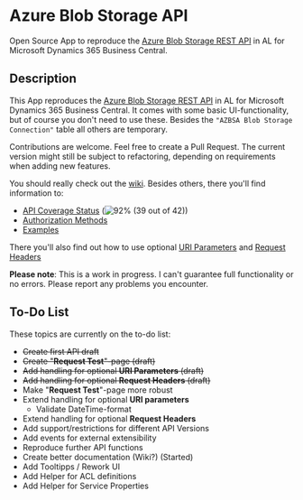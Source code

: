 # Azure Blob Storage API

Open Source App to reproduce the [Azure Blob Storage REST API](https://docs.microsoft.com/en-us/rest/api/storageservices/blob-service-rest-api) in AL for Microsoft Dynamics 365 Business Central.

## Description

This App reproduces the [Azure Blob Storage REST API](https://docs.microsoft.com/en-us/rest/api/storageservices/blob-service-rest-api) in AL for Microsoft Dynamics 365 Business Central. It comes with some basic UI-functionality, but of course you don't need to use these. Besides the `"AZBSA Blob Storage Connection"` table all others are temporary.

Contributions are welcome. Feel free to create a Pull Request. The current version might still be subject to refactoring, depending on requirements when adding new features.

You should really check out the [wiki](https://github.com/cosmoconsult/D365BC-Blob-Storage-API/wiki). Besides others, there you'll find information to:
* [API Coverage Status](https://github.com/cosmoconsult/D365BC-Blob-Storage-API/wiki/API-Coverage-Status) (![92%](https://progress-bar.dev/92) (39 out of 42))
* [Authorization Methods](https://github.com/cosmoconsult/D365BC-Blob-Storage-API/wiki/Authorization-Methods)
* [Examples](https://github.com/cosmoconsult/D365BC-Blob-Storage-API/wiki/Examples-Overview)

There you'll also find out how to use optional [URI Parameters](https://github.com/cosmoconsult/D365BC-Blob-Storage-API/wiki/Optional-URI-Parameters) and [Request Headers](https://github.com/cosmoconsult/D365BC-Blob-Storage-API/wiki/Optional-Request-Headers)

**Please note**: This is a work in progress. I can't guarantee full functionality or no errors. Please report any problems you encounter.

## To-Do List

These topics are currently on the to-do list:
- ~~Create first API draft~~
- ~~Create "**Request Test**"-page (draft)~~
- ~~Add handling for optional **URI Parameters** (draft)~~
- ~~Add handling for optional **Request Headers** (draft)~~
- Make "**Request Test**"-page more robust
- Extend handling for optional **URI parameters**
   - Validate DateTime-format
- Extend handling for optional **Request Headers**
- Add support/restrictions for different API Versions
- Add events for external extensibility
- Reproduce further API functions
- Create better documentation (Wiki?) (Started)
- Add Tooltipps / Rework UI
- Add Helper for ACL definitions
- Add Helper for Service Properties